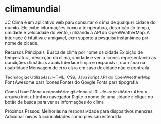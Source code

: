 # climamundial

JC Clima é um aplicativo web para consultar o clima de qualquer cidade do mundo. Ele exibe informações como a temperatura, descrição do tempo, umidade e velocidade do vento, utilizando a API do OpenWeatherMap. A interface é intuitiva e amigável, com suporte a pesquisa instantânea por nome de cidade.

Recursos Principais:
Busca de clima por nome de cidade
Exibição de temperatura, descrição do clima, umidade e vento
Ícones representando as condições climáticas atuais
Interface limpa e responsiva, com foco na usabilidade
Mensagem de erro clara em caso de cidade não encontrada

Tecnologias Utilizadas:
HTML, CSS, JavaScript
API do OpenWeatherMap
Font Awesome para ícones
Fontes do Google Fonts para tipografia

Como Usar:
Clone o repositório: git clone <URL-do-repositório>
Abra o arquivo index.html no navegador
Digite o nome de uma cidade e clique no botão de busca para ver as informações do clima

Próximos Passos:
Melhorias na responsividade para dispositivos menores
Adicionar novas funcionalidades como previsão estendida